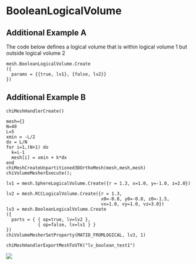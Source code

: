 # BooleanLogicalVolume

## Additional Example A
The code below defines a logical volume that is within logical volume 1 but
outside logical volume 2

```
mesh.BooleanLogicalVolume.Create
({
  params = {{true, lv1}, {false, lv2}}
})
```

## Additional Example B

```
chiMeshHandlerCreate()

mesh={}
N=40
L=5
xmin = -L/2
dx = L/N
for i=1,(N+1) do
  k=i-1
  mesh[i] = xmin + k*dx
end
chiMeshCreateUnpartitioned3DOrthoMesh(mesh,mesh,mesh)
chiVolumeMesherExecute();

lv1 = mesh.SphereLogicalVolume.Create({r = 1.3, x=1.0, y=-1.0, z=2.0})

lv2 = mesh.RCCLogicalVolume.Create({r = 1.3,
                                    x0=-0.8, y0=-0.8, z0=-1.5,
                                    vx=1.0, vy=1.0, vz=3.0})
lv3 = mesh.BooleanLogicalVolume.Create
({
  parts = { { op=true, lv=lv2 },
            { op=false, lv=lv1 } }
})
chiVolumeMesherSetProperty(MATID_FROMLOGICAL, lv3, 1)

chiMeshHandlerExportMeshToVTK("lv_boolean_test1")
```

![](/images/framework/mesh/logical_volume/lv_boolean_test1.png)
